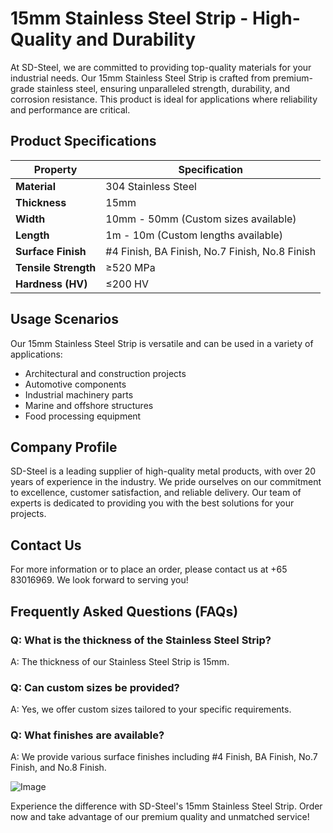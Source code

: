 # 15mm Stainless Steel Strip - High-Quality and Durability

At SD-Steel, we are committed to providing top-quality materials for your industrial needs. Our 15mm Stainless Steel Strip is crafted from premium-grade stainless steel, ensuring unparalleled strength, durability, and corrosion resistance. This product is ideal for applications where reliability and performance are critical.

## Product Specifications

| **Property**           | **Specification** |
|------------------------|-------------------|
| **Material**           | 304 Stainless Steel |
| **Thickness**          | 15mm              |
| **Width**              | 10mm - 50mm (Custom sizes available) |
| **Length**             | 1m - 10m (Custom lengths available) |
| **Surface Finish**     | #4 Finish, BA Finish, No.7 Finish, No.8 Finish |
| **Tensile Strength**   | ≥520 MPa         |
| **Hardness (HV)**      | ≤200 HV          |

## Usage Scenarios

Our 15mm Stainless Steel Strip is versatile and can be used in a variety of applications:
- Architectural and construction projects
- Automotive components
- Industrial machinery parts
- Marine and offshore structures
- Food processing equipment

## Company Profile

SD-Steel is a leading supplier of high-quality metal products, with over 20 years of experience in the industry. We pride ourselves on our commitment to excellence, customer satisfaction, and reliable delivery. Our team of experts is dedicated to providing you with the best solutions for your projects.

## Contact Us

For more information or to place an order, please contact us at +65 83016969. We look forward to serving you!

## Frequently Asked Questions (FAQs)

### Q: What is the thickness of the Stainless Steel Strip?
A: The thickness of our Stainless Steel Strip is 15mm.

### Q: Can custom sizes be provided?
A: Yes, we offer custom sizes tailored to your specific requirements.

### Q: What finishes are available?
A: We provide various surface finishes including #4 Finish, BA Finish, No.7 Finish, and No.8 Finish.

![Image](https://github.com/user-attachments/assets/2567258e-e124-4816-932d-1809bd27ef0b)

Experience the difference with SD-Steel's 15mm Stainless Steel Strip. Order now and take advantage of our premium quality and unmatched service!